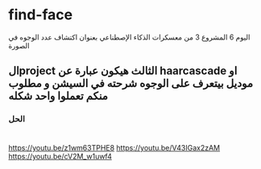 # find-face
اليوم 6 المشروع 3 من معسكرات الذكاء الإصطناعي بعنوان اكتشاف عدد الوجوه في الصورة
## الproject الثالث هيكون عبارة عن haarcascade او موديل بيتعرف على الوجوه شرحته في السيشن و مطلوب منكم تعملوا واحد شكله
### الحل
#
https://youtu.be/z1wm63TPHE8
https://youtu.be/V43IGax2zAM
https://youtu.be/cV2M_w1uwf4
